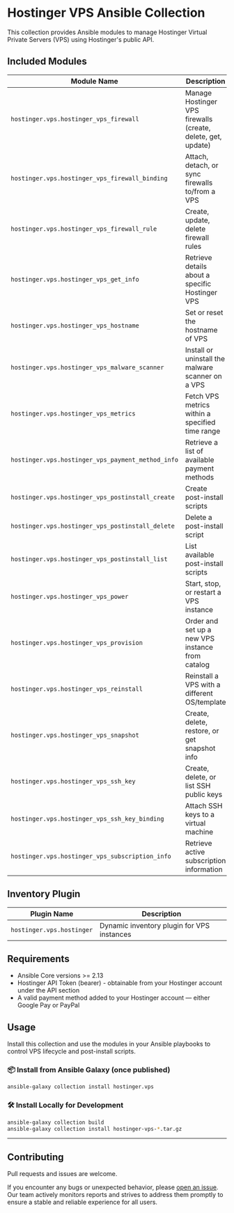 # Hostinger VPS Ansible Collection

This collection provides Ansible modules to manage Hostinger Virtual Private Servers (VPS) using Hostinger's public API.

## Included Modules

| Module Name                                      | Description                                                  |
| ------------------------------------------------ | ------------------------------------------------------------ |
| `hostinger.vps.hostinger_vps_firewall`           | Manage Hostinger VPS firewalls (create, delete, get, update) |
| `hostinger.vps.hostinger_vps_firewall_binding`   | Attach, detach, or sync firewalls to/from a VPS              |
| `hostinger.vps.hostinger_vps_firewall_rule`      | Create, update, delete firewall rules                        |
| `hostinger.vps.hostinger_vps_get_info`           | Retrieve details about a specific Hostinger VPS              |
| `hostinger.vps.hostinger_vps_hostname`           | Set or reset the hostname of VPS                             |
| `hostinger.vps.hostinger_vps_malware_scanner`    | Install or uninstall the malware scanner on a VPS            |
| `hostinger.vps.hostinger_vps_metrics`            | Fetch VPS metrics within a specified time range              |
| `hostinger.vps.hostinger_vps_payment_method_info`| Retrieve a list of available payment methods                 |
| `hostinger.vps.hostinger_vps_postinstall_create` | Create post-install scripts                                  |
| `hostinger.vps.hostinger_vps_postinstall_delete` | Delete a post-install script                                 |
| `hostinger.vps.hostinger_vps_postinstall_list`   | List available post-install scripts                          |
| `hostinger.vps.hostinger_vps_power`              | Start, stop, or restart a VPS instance                       |
| `hostinger.vps.hostinger_vps_provision`          | Order and set up a new VPS instance from catalog             |
| `hostinger.vps.hostinger_vps_reinstall`          | Reinstall a VPS with a different OS/template                 |
| `hostinger.vps.hostinger_vps_snapshot`           | Create, delete, restore, or get snapshot info                |
| `hostinger.vps.hostinger_vps_ssh_key`            | Create, delete, or list SSH public keys                      |
| `hostinger.vps.hostinger_vps_ssh_key_binding`    | Attach SSH keys to a virtual machine                         |
| `hostinger.vps.hostinger_vps_subscription_info`  | Retrieve active subscription information                     |

## Inventory Plugin

| Plugin Name                  | Description                                 |
| --------------------------- | ------------------------------------------- |
| `hostinger.vps.hostinger`   | Dynamic inventory plugin for VPS instances  |

## Requirements

- Ansible Core versions >= 2.13
- Hostinger API Token (bearer) - obtainable from your Hostinger account under the API section
- A valid payment method added to your Hostinger account — either Google Pay or PayPal

## Usage

Install this collection and use the modules in your Ansible playbooks to control VPS lifecycle and post-install scripts.

### 📦 Install from Ansible Galaxy (once published)

```bash
ansible-galaxy collection install hostinger.vps
```

### 🛠️ Install Locally for Development

```bash
ansible-galaxy collection build
ansible-galaxy collection install hostinger-vps-*.tar.gz
```

---

## Contributing

Pull requests and issues are welcome.

If you encounter any bugs or unexpected behavior, please [open an issue](https://github.com/hostinger/ansible-collection-hostinger/issues).  
Our team actively monitors reports and strives to address them promptly to ensure a stable and reliable experience for all users.
